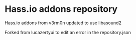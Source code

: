 # Hass.io addons repository
Hass.io addons from v3rm0n updated to use libasound2

Forked from lucazertyui to edit an error in the repository.json
